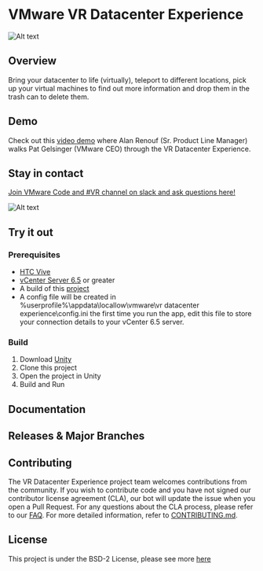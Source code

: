 # VMware VR Datacenter Experience

![Alt text](https://github.com/vmware/vr-dc-ex/VR-DC-EX_Logo.png "VRDCEX")

## Overview
Bring your datacenter to life (virtually), teleport to different locations, pick up your virtual machines to find out more information and drop them in the trash can to delete them.

## Demo
Check out this [video demo](https://www.youtube.com/watch?v=jOpsBClEuNs&feature=youtu.be&t=47m39s) where Alan Renouf (Sr. Product Line Manager) walks Pat Gelsinger (VMware CEO) through the VR Datacenter Experience.

## Stay in contact
[Join VMware Code and #VR channel on slack and ask questions here!](https://code.vmware.com/slack/)

![Alt text](https://vcheck.report/samples/vCheck-vSphere_Screenshot.PNG "vCheck Sample")

## Try it out

### Prerequisites

* [HTC Vive](https://www.vive.com/us/)
* [vCenter Server 6.5](https://my.vmware.com/web/vmware/info/slug/datacenter_cloud_infrastructure/vmware_vsphere/6_5) or greater
* A build of this [project](https://github.com/vmware/vr-dc-ex/releases)
* A config file will be created in %userprofile%\appdata\locallow\vmware\vr datacenter experience\config.ini the first time you run the app, edit this file to store your connection details to your vCenter 6.5 server.

### Build

1. Download [Unity](https://unity3d.com/)
2. Clone this project
3. Open the project in Unity
4. Build and Run

## Documentation

## Releases & Major Branches

## Contributing

The VR Datacenter Experience project team welcomes contributions from the community. If you wish to contribute code and you have not
signed our contributor license agreement (CLA), our bot will update the issue when you open a Pull Request. For any
questions about the CLA process, please refer to our [FAQ](https://cla.vmware.com/faq). For more detailed information,
refer to [CONTRIBUTING.md](CONTRIBUTING.md).

## License

This project is under the BSD-2 License, please see more [here](https://github.com/vmware/vr-dc-ex/blob/master/LICENSE.txt)
